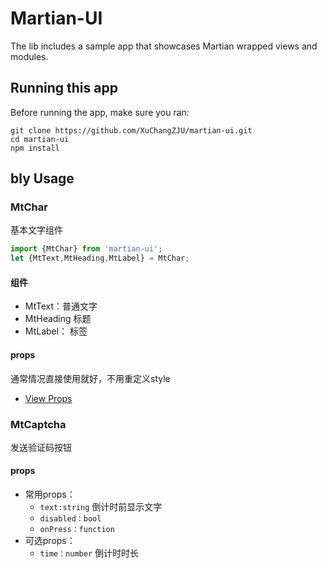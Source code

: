 # Martian-UI
The lib includes a sample app that showcases Martian wrapped views and modules.

## Running this app

Before running the app, make sure you ran:

    git clone https://github.com/XuChangZJU/martian-ui.git
    cd martian-ui
    npm install

## bly Usage

### MtChar
基本文字组件
```js
import {MtChar} from 'martian-ui';
let {MtText,MtHeading,MtLabel} = MtChar;
```
#### 组件
- MtText：普通文字
- MtHeading 标题
- MtLabel： 标签


#### props 
通常情况直接使用就好，不用重定义style
- [View Props](http://facebook.github.io/react-native/docs/text.html)

### MtCaptcha
 发送验证码按钮

#### props
- 常用props：
 	- `text:string`  倒计时前显示文字
 	- `disabled：bool`
 	- `onPress：function`
- 可选props：
	- `time：number` 倒计时时长